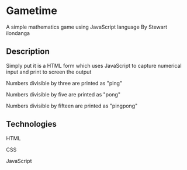 # Gametime
A simple mathematics game using JavaScript language
By Stewart ilondanga

## Description
Simply put it is a HTML form which uses JavaScript to capture numerical input and print to screen the output

Numbers divisible by three are printed as "ping"

Numbers divisible by five are printed as "pong"

Numbers divisible by fifteen are printed as "pingpong"

## Technologies 
HTML

CSS 

JavaScript
